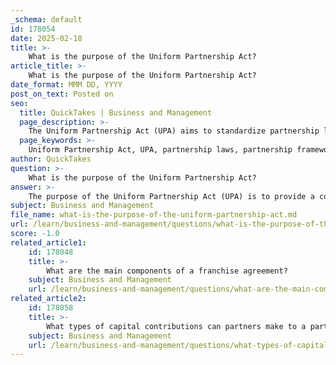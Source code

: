 ```yaml
---
_schema: default
id: 178054
date: 2025-02-18
title: >-
    What is the purpose of the Uniform Partnership Act?
article_title: >-
    What is the purpose of the Uniform Partnership Act?
date_format: MMM DD, YYYY
post_on_text: Posted on
seo:
  title: QuickTakes | Business and Management
  page_description: >-
    The Uniform Partnership Act (UPA) aims to standardize partnership laws in the U.S., providing a framework for formation, operation, and dissolution of partnerships while addressing liability and voting rights.
  page_keywords: >-
    Uniform Partnership Act, UPA, partnership laws, partnership framework, dissolution of partnerships, partners' rights, liability provisions, voting rights, partnership management, Revised Uniform Partnership Act, RUPA, Limited Liability Partnerships, LLPs
author: QuickTakes
question: >-
    What is the purpose of the Uniform Partnership Act?
answer: >-
    The purpose of the Uniform Partnership Act (UPA) is to provide a comprehensive legal framework for the formation, operation, and dissolution of partnerships in the United States. It serves several key functions:\n\n1. **Standardization**: The UPA aims to standardize partnership laws across different states, which helps to create consistency and predictability for partners operating in multiple jurisdictions. This uniformity makes it easier for partners to understand their rights and obligations.\n\n2. **Framework for Operations**: The UPA outlines essential aspects of partnership management, including how profits and losses are shared among partners, the rights and duties of partners, and the procedures for resolving disputes. This framework helps partners navigate the complexities of partnership operations.\n\n3. **Liability Provisions**: The UPA addresses the liability of partners for partnership debts, clarifying the extent to which partners are personally liable for obligations incurred by the partnership. This is crucial for partners to understand their financial exposure.\n\n4. **Dissolution Procedures**: The UPA provides guidelines for the dissolution of partnerships, including the process for winding up partnership affairs and distributing assets. This ensures that partners have a clear understanding of how to terminate their business relationship.\n\n5. **Voting Rights**: The UPA establishes rules regarding voting rights within partnerships, typically granting each partner one vote unless otherwise specified in a written agreement. This promotes fairness in decision-making among partners.\n\nOverall, the UPA serves as a foundational legal document that helps facilitate the smooth operation of partnerships by providing clarity and structure to various aspects of partnership law. The Revised Uniform Partnership Act (RUPA) builds upon the UPA, further refining and updating the provisions to address modern partnership needs, including those related to Limited Liability Partnerships (LLPs).
subject: Business and Management
file_name: what-is-the-purpose-of-the-uniform-partnership-act.md
url: /learn/business-and-management/questions/what-is-the-purpose-of-the-uniform-partnership-act
score: -1.0
related_article1:
    id: 178048
    title: >-
        What are the main components of a franchise agreement?
    subject: Business and Management
    url: /learn/business-and-management/questions/what-are-the-main-components-of-a-franchise-agreement
related_article2:
    id: 178058
    title: >-
        What types of capital contributions can partners make to a partnership?
    subject: Business and Management
    url: /learn/business-and-management/questions/what-types-of-capital-contributions-can-partners-make-to-a-partnership
---
```


&nbsp;